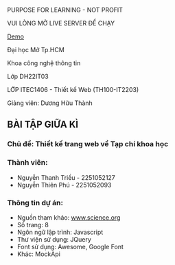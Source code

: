 PURPOSE FOR LEARNING - NOT PROFIT

VUI LÒNG MỞ LIVE SERVER ĐỂ CHẠY

[Demo](http://konnn04.is-a.dev/science-magazine-website/)

Đại học Mở Tp.HCM

Khoa công nghệ thông tin

Lớp DH22IT03

LỚP ITEC1406 - Thiết kế Web (TH100-IT2203)

Giảng viên: Dương Hữu Thành

## BÀI TẬP GIỮA KÌ

### Chủ đề: Thiết kế trang web về Tạp chí khoa học

### Thành viên:
+ Nguyễn Thanh Triều - 2251052127
+ Nguyễn Thiên Phú - 2251052093

### Thông tin dự án:
- Nguồn tham khảo: www.science.org
- Số trang: 8
- Ngôn ngữ lập trình: Javascript
- Thư viện sử dụng: JQuery
- Font sử dụng: Awesome, Google Font
- Khác: MockApi
        

